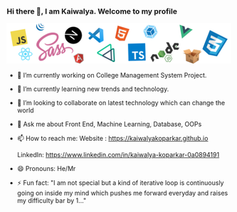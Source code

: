 ### Hi there 👋, I am Kaiwalya. Welcome to my profile

![special](src/pack.png)




- 🔭 I’m currently working on College Management System Project.
- 🌱 I’m currently learning new trends and technology.
- 👯 I’m looking to collaborate on latest technology which can change the world
- 💬 Ask me about Front End, Machine Learning, Database, OOPs
- 📫 How to reach me: Website : https://kaiwalyakoparkar.github.io

   LinkedIn: https://www.linkedin.com/in/kaiwalya-koparkar-0a0894191

- 😄 Pronouns: He/Mr
- ⚡ Fun fact: "I am not special but a kind of iterative loop is continuously going on inside my mind which pushes me forward everyday and raises my difficulty bar by 1..."

